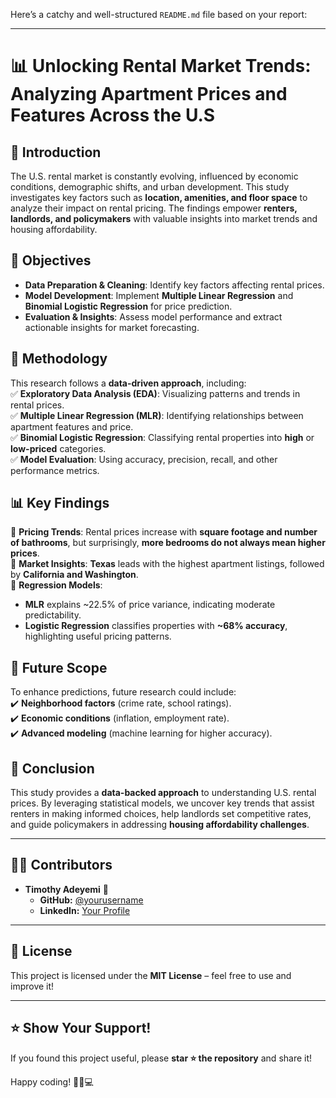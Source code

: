 Here’s a catchy and well-structured `README.md` file based on your report:  

---

# 📊 Unlocking Rental Market Trends: Analyzing Apartment Prices and Features Across the U.S  

## 🏡 Introduction  

The U.S. rental market is constantly evolving, influenced by economic conditions, demographic shifts, and urban development. This study investigates key factors such as **location, amenities, and floor space** to analyze their impact on rental pricing. The findings empower **renters, landlords, and policymakers** with valuable insights into market trends and housing affordability.  

## 🎯 Objectives  

- **Data Preparation & Cleaning**: Identify key factors affecting rental prices.  
- **Model Development**: Implement **Multiple Linear Regression** and **Binomial Logistic Regression** for price prediction.  
- **Evaluation & Insights**: Assess model performance and extract actionable insights for market forecasting.  

## 📌 Methodology  

This research follows a **data-driven approach**, including:  
✅ **Exploratory Data Analysis (EDA)**: Visualizing patterns and trends in rental prices.  
✅ **Multiple Linear Regression (MLR)**: Identifying relationships between apartment features and price.  
✅ **Binomial Logistic Regression**: Classifying rental properties into **high** or **low-priced** categories.  
✅ **Model Evaluation**: Using accuracy, precision, recall, and other performance metrics.  

## 📊 Key Findings  

🔹 **Pricing Trends**: Rental prices increase with **square footage and number of bathrooms**, but surprisingly, **more bedrooms do not always mean higher prices**.  
🔹 **Market Insights**: **Texas** leads with the highest apartment listings, followed by **California and Washington**.  
🔹 **Regression Models**:  
   - **MLR** explains ~22.5% of price variance, indicating moderate predictability.  
   - **Logistic Regression** classifies properties with **~68% accuracy**, highlighting useful pricing patterns.  

## 📌 Future Scope  

To enhance predictions, future research could include:  
✔️ **Neighborhood factors** (crime rate, school ratings).  
✔️ **Economic conditions** (inflation, employment rate).  
✔️ **Advanced modeling** (machine learning for higher accuracy).  

## 🚀 Conclusion  

This study provides a **data-backed approach** to understanding U.S. rental prices. By leveraging statistical models, we uncover key trends that assist renters in making informed choices, help landlords set competitive rates, and guide policymakers in addressing **housing affordability challenges**.  

---

## 👨‍💻 **Contributors**  
- **Timothy Adeyemi** 🚀  
  - **GitHub:** [@yourusername](https://github.com/iamtimothy)  
  - **LinkedIn:** [Your Profile](https://www.linkedin.com/in/timothy-ade/)  

---

## 📜 **License**  
This project is licensed under the **MIT License** – feel free to use and improve it!  

---

## ⭐ **Show Your Support!**  
If you found this project useful, please **star ⭐ the repository** and share it!  

Happy coding! 🚀🏡💻  